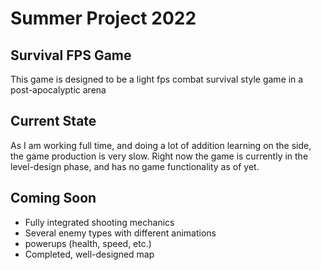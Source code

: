 # Summer Project 2022

## Survival FPS Game
This game is designed to be a light fps combat
survival style game in a post-apocalyptic arena

## Current State
As I am working full time, and doing a lot of 
addition learning on the side, the game production
is very slow. Right now the game is currently in the 
level-design phase, and has no game functionality 
as of yet.

## Coming Soon
- Fully integrated shooting mechanics
- Several enemy types with different animations
- powerups (health, speed, etc.)
- Completed, well-designed map
